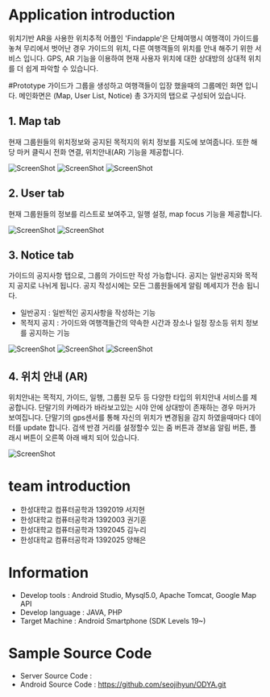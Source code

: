 # Application introduction
위치기반 AR을 사용한 위치추적 어플인 'Findapple'은 단체여행시 여행객이 가이드를 놓쳐 무리에서 벗어난 경우 가이드의 위치, 다른 여행객들의 위치를 안내 해주기 위한 서비스 입니다.  GPS, AR 기능을 이용하여 현재 사용자 위치에 대한 상대방의 상대적 위치를 더 쉽게 파악할 수 있습니다.

#Prototype
가이드가 그룹을 생성하고 여행객들이 입장 했을때의 그룹메인 화면 입니다.
메인화면은 (Map, User List, Notice) 총 3가지의 탭으로 구성되어 있습니다.

## 1. Map tab
현재 그룹원들의 위치정보와 공지된 목적지의 위치 정보를 지도에 보여줍니다.
또한 해당 마커 클릭시 전화 연결, 위치안내(AR) 기능을 제공합니다.

![ScreenShot](https://github.com/seojihyun/ODYA/blob/master/screenshot/Map-1.png)
![ScreenShot](https://github.com/seojihyun/ODYA/blob/master/screenshot/Map-2.png)
![ScreenShot](https://github.com/seojihyun/ODYA/blob/master/screenshot/Map-3.png)

## 2. User tab
현재 그룹원들의 정보를 리스트로 보여주고, 일행 설정, map focus 기능을 제공합니다.

![ScreenShot](https://github.com/seojihyun/ODYA/blob/master/screenshot/User-2.png)
![ScreenShot](https://github.com/seojihyun/ODYA/blob/master/screenshot/User-3.png)

## 3. Notice tab
가이드의 공지사항 탭으로, 그룹의 가이드만 작성 가능합니다.
공지는 일반공지와 목적지 공지로 나뉘게 됩니다. 공지 작성시에는 모든 그룹원들에게 알림 메세지가 전송 됩니다.
* 일반공지 : 일반적인 공지사항을 작성하는 기능
* 목적지 공지 : 가이드와 여행객들간의 약속한 시간과 장소나 일정 장소등 위치 정보를 공지하는 기능


![ScreenShot](https://github.com/seojihyun/ODYA/blob/master/screenshot/Notice-1.png)
![ScreenShot](https://github.com/seojihyun/ODYA/blob/master/screenshot/Notice-2.png)
![ScreenShot](https://github.com/seojihyun/ODYA/blob/master/screenshot/Notice-3.png)

## 4. 위치 안내 (AR)
위치안내는 목적지, 가이드, 일행, 그룹원 모두 등 다양한 타입의 위치안내 서비스를 제공합니다.
단말기의 카메라가 바라보고있는 시야 안에 상대방이 존재하는 경우 마커가 보여집니다.
단말기의 gps센서를 통해 자신의 위치가 변경됨을 감지 하였을때마다 데이터를 update 합니다.
검색 반경 거리를 설정할수 있는 줌 버튼과 경보음 알림 버튼, 플래시 버튼이 오른쪽 아래 배치 되어 있습니다.

![ScreenShot](https://github.com/seojihyun/ODYA/blob/master/screenshot/AR-1.png)

# team introduction
* 한성대학교 컴퓨터공학과 1392019 서지현
* 한성대학교 컴퓨터공학과 1392003 권기훈
* 한성대학교 컴퓨터공학과 1392045 김누리
* 한성대학교 컴퓨터공학과 1392025 양해은

# Information
* Develop tools    : Android Studio, Mysql5.0, Apache Tomcat, Google Map API
* Develop language : JAVA, PHP
* Target Machine   : Android Smartphone (SDK Levels 19~)

# Sample Source Code
* Server Source Code :
* Android Source Code : https://github.com/seojihyun/ODYA.git


